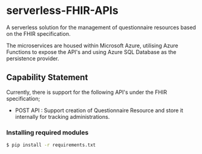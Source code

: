 # serverless-FHIR-APIs

A serverless solution for the management of questionnaire resources based on the FHIR specification.

The microservices are housed within Microsoft Azure, utilising Azure Functions to expose the API's
and using Azure SQL Database as the persistence provider.

## Capability Statement

Currently, there is support for the following API's under the FHIR specification;
- POST API : Support creation of Questionnaire Resource and store it internally for tracking administrations.

### Installing required modules
```bash
$ pip install -r requirements.txt
```
